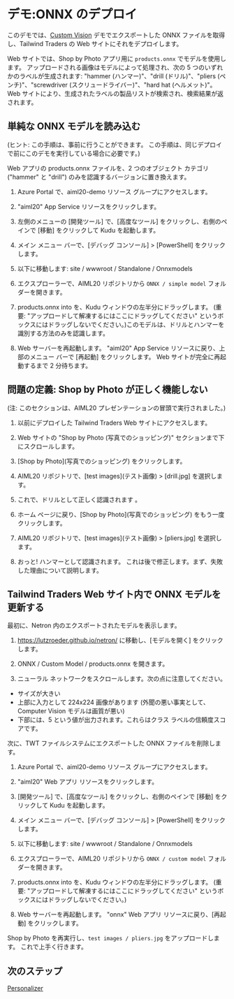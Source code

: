 # <a name="demo-onnx-deployment"></a>デモ:ONNX のデプロイ

このデモでは、[Custom Vision](DEMO%20Custom%20Vision.md) デモでエクスポートした ONNX ファイルを取得し、Tailwind Traders の Web サイトにそれをデプロイします。

Web サイトでは、Shop by Photo アプリ用に `products.onnx` でモデルを使用します。 アップロードされる画像はモデルによって処理され、次の 5 つのいずれかのラベルが生成されます: "hammer (ハンマー)"、"drill (ドリル)"、"pliers (ペンチ)"、"screwdriver (スクリュードライバー)"、"hard hat (ヘルメット)"。 Web サイトにより、生成されたラベルの製品リストが検索され、検索結果が返されます。

## <a name="load-the-simple-onnx-model"></a>単純な ONNX モデルを読み込む

(ヒント: この手順は、事前に行うことができます。 この手順は、同じデプロイで前にこのデモを実行している場合に必要です。)

Web アプリの products.onnx ファイルを、2 つのオブジェクト カテゴリ ("hammer" と "drill") のみを認識するバージョンに置き換えます。

1. Azure Portal で、aiml20-demo リソース グループにアクセスします。

1. "aiml20" App Service リソースをクリックします。

1. 左側のメニューの [開発ツール] で、[高度なツール] をクリックし、右側のペインで [移動] をクリックして Kudu を起動します。

1. メイン メニュー バーで、[デバッグ コンソール] > [PowerShell] をクリックします。

1. 以下に移動します: site / wwwroot / Standalone / Onnxmodels

1. エクスプローラーで、AIML20 リポジトリから `ONNX / simple model` フォルダーを開きます。

1. products.onnx into を、Kudu ウィンドウの左半分にドラッグします。 (重要: "アップロードして解凍するにはここにドラッグしてください" というボックスにはドラッグしないでください。)このモデルは、ドリルとハンマーを識別する方法のみを認識します。

1. Web サーバーを再起動します。 "aiml20" App Service リソースに戻り、上部のメニュー バーで [再起動] をクリックします。 Web サイトが完全に再起動するまで 2 分待ちます。

## <a name="defining-the-problem-shop-by-photo-doesnt-work-right"></a>問題の定義: Shop by Photo が正しく機能しない

(注: このセクションは、AIML20 プレゼンテーションの冒頭で実行されました。)

1. 以前にデプロイした Tailwind Traders Web サイトにアクセスします。 

1. Web サイトの "Shop by Photo (写真でのショッピング)" セクションまで下にスクロールします。

1. [Shop by Photo]\(写真でのショッピング\) をクリックします。

1. AIML20 リポジトリで、[test images]\(テスト画像\) > [drill.jpg] を選択します。

1. これで、ドリルとして正しく認識されます 。

1. ホーム ページに戻り、[Shop by Photo]\(写真でのショッピング\) をもう一度クリックします。

1. AIML20 リポジトリで、[test images]\(テスト画像\) > [pliers.jpg] を選択します。

1. おっと!  ハンマーとして認識されます。 これは後で修正します。まず、失敗した理由について説明します。

## <a name="update-the-onnx-model-in-the-tailwind-traders-website"></a>Tailwind Traders Web サイト内で ONNX モデルを更新する

最初に、Netron 内のエクスポートされたモデルを表示します。

1. https://lutzroeder.github.io/netron/ に移動し、[モデルを開く] をクリックします。

2. ONNX / Custom Model / products.onnx を開きます。

3. ニューラル ネットワークをスクロールします。次の点に注意してください。

 - サイズが大きい
 - 上部に入力として 224x224 画像があります (外聞の悪い事実として、Computer Vision モデルは画質が悪い)
 - 下部には、5 という値が出力されます。これらはクラス ラベルの信頼度スコアです。

次に、TWT ファイルシステムにエクスポートした ONNX ファイルを削除します。

1. Azure Portal で、aiml20-demo リソース グループにアクセスします。

1. "aiml20" Web アプリ リソースをクリックします。

1. [開発ツール] で、[高度なツール] をクリックし、右側のペインで [移動] をクリックして Kudu を起動します。

1. メイン メニュー バーで、[デバッグ コンソール] > [PowerShell] をクリックします。

1. 以下に移動します: site / wwwroot / Standalone / Onnxmodels

1. エクスプローラーで、AIML20 リポジトリから `ONNX / custom model` フォルダーを開きます。

1. products.onnx into を、Kudu ウィンドウの左半分にドラッグします。 (重要: "アップロードして解凍するにはここにドラッグしてください" というボックスにはドラッグしないでください。)

1. Web サーバーを再起動します。 "onnx" Web アプリ リソースに戻り、[再起動] をクリックします。

Shop by Photo を再実行し、`test images / pliers.jpg` をアップロードします。 これで上手く行きます。

## <a name="next-step"></a>次のステップ

[Personalizer](DEMO%20Personalizer.md)


